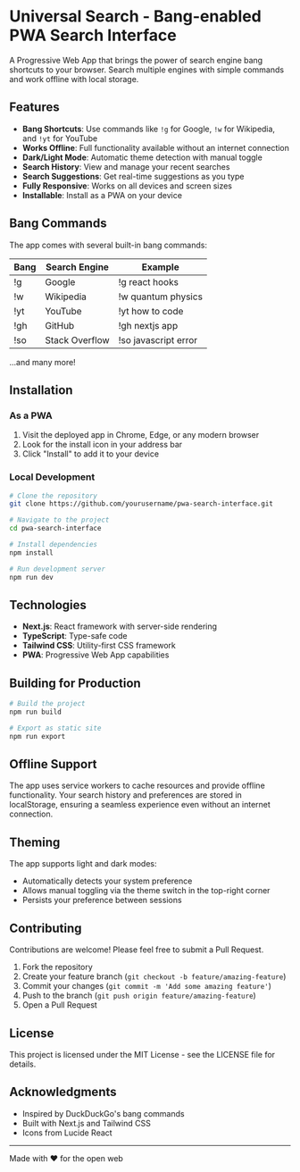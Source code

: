 # Universal Search - Bang-enabled PWA Search Interface

A Progressive Web App that brings the power of search engine bang shortcuts to your browser. Search multiple engines with simple commands and work offline with local storage.

## Features

- **Bang Shortcuts**: Use commands like `!g` for Google, `!w` for Wikipedia, and `!yt` for YouTube
- **Works Offline**: Full functionality available without an internet connection
- **Dark/Light Mode**: Automatic theme detection with manual toggle
- **Search History**: View and manage your recent searches
- **Search Suggestions**: Get real-time suggestions as you type
- **Fully Responsive**: Works on all devices and screen sizes
- **Installable**: Install as a PWA on your device

## Bang Commands

The app comes with several built-in bang commands:

| Bang | Search Engine | Example |
|------|---------------|---------|
| !g   | Google        | !g react hooks |
| !w   | Wikipedia     | !w quantum physics |
| !yt  | YouTube       | !yt how to code |
| !gh  | GitHub        | !gh nextjs app |
| !so  | Stack Overflow| !so javascript error |

...and many more! 

## Installation

### As a PWA

1. Visit the deployed app in Chrome, Edge, or any modern browser
2. Look for the install icon in your address bar
3. Click "Install" to add it to your device

### Local Development

```bash
# Clone the repository
git clone https://github.com/yourusername/pwa-search-interface.git

# Navigate to the project
cd pwa-search-interface

# Install dependencies
npm install

# Run development server
npm run dev
```

## Technologies

- **Next.js**: React framework with server-side rendering
- **TypeScript**: Type-safe code
- **Tailwind CSS**: Utility-first CSS framework
- **PWA**: Progressive Web App capabilities

## Building for Production

```bash
# Build the project
npm run build

# Export as static site
npm run export
```

## Offline Support

The app uses service workers to cache resources and provide offline functionality. Your search history and preferences are stored in localStorage, ensuring a seamless experience even without an internet connection.

## Theming

The app supports light and dark modes:

- Automatically detects your system preference
- Allows manual toggling via the theme switch in the top-right corner
- Persists your preference between sessions

## Contributing

Contributions are welcome! Please feel free to submit a Pull Request.

1. Fork the repository
2. Create your feature branch (`git checkout -b feature/amazing-feature`)
3. Commit your changes (`git commit -m 'Add some amazing feature'`)
4. Push to the branch (`git push origin feature/amazing-feature`)
5. Open a Pull Request

## License

This project is licensed under the MIT License - see the LICENSE file for details.

## Acknowledgments

- Inspired by DuckDuckGo's bang commands
- Built with Next.js and Tailwind CSS
- Icons from Lucide React

---

Made with ❤️ for the open web
